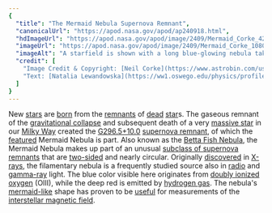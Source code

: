 ```yaml
---
{
  "title": "The Mermaid Nebula Supernova Remnant",
  "canonicalUrl": "https://apod.nasa.gov/apod/ap240918.html",
  "hdImageUrl": "https://apod.nasa.gov/apod/image/2409/Mermaid_Corke_4205.jpg",
  "imageUrl": "https://apod.nasa.gov/apod/image/2409/Mermaid_Corke_1080.jpg",
  "imageAlt": "A starfield is shown with a long blue-glowing nebula taking up much of the frame. The nebula appears, to some, similar to a fish or a mermaid. Please see the explanation for more detailed information.",
  "credit": [
    "Image Credit & Copyright: [Neil Corke](https://www.astrobin.com/users/NeilCorke/)",
    "Text: [Natalia Lewandowska](https://ww1.oswego.edu/physics/profile/natalia-lewandowska) ([SUNY Oswego](https://www.oswego.edu/physics/))"
  ]
}
---
```


New [stars](https://science.nasa.gov/universe/stars/) are [born](https://webbtelescope.org/contents/media/images/4190-Image) from the [remnants](https://science.nasa.gov/missions/webb/investigating-the-origins-of-the-crab-nebula-with-nasas-webb/) of [dead](https://science.nasa.gov/universe/the-lives-times-and-deaths-of-stars/) [star](https://en.wikipedia.org/wiki/Star)s. The gaseous remnant of the [gravitational collapse](https://en.wikipedia.org/wiki/Gravitational_collapse) and subsequent death of a very [massive star](https://apod.nasa.gov/apod/ap200830.html) in our [Milky Way](https://science.nasa.gov/resource/the-milky-way-galaxy/) created the [G296.5+10.0](https://www.astrobin.com/kpl1kc/?q=Betta%20fish) [supernova remnant](https://apod.nasa.gov/apod/ap230115.html), of which the [featured](https://www.astrobin.com/84ogxw/) Mermaid Nebula is part. Also known as the [Betta Fish Nebula](https://www.astrobin.com/gcl2j7/C/), the Mermaid Nebula makes up part of an unusual [subclass of supernova remnants](https://heasarc.gsfc.nasa.gov/docs/objects/snrs/snrstext.html) that are [two-sided](https://ui.adsabs.harvard.edu/abs/1992A%26A...265..752S/abstract) and nearly circular. Originally [discovered](https://ui.adsabs.harvard.edu/abs/1979ApJ...230L..27T/abstract) in [X-rays](https://science.nasa.gov/ems/11_xrays/), the filamentary nebula is a frequently studied source also in [radio](https://science.nasa.gov/ems/05_radiowaves/) and [gamma-ray](https://science.nasa.gov/ems/12_gammarays/) light. The blue color visible here originates from [doubly ionized oxygen](https://en.wikipedia.org/wiki/Doubly_ionized_oxygen) (OIII), while the deep red is emitted by [hydrogen gas](https://en.wikipedia.org/wiki/Hydrogen-alpha). The nebula's [mermaid-like](https://www.mewcats.com/cdn/shop/files/MermaidCatCostumeFunnyPhotoPropClothes_1.jpg) shape has proven to be [useful](https://ui.adsabs.harvard.edu/abs/2024MNRAS.528.2095E/abstract) for measurements of the [interstellar magnetic field](https://apod.nasa.gov/apod/ap210120.html).
